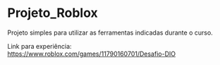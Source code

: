 # Projeto_Roblox
 Projeto simples para utilizar as ferramentas indicadas durante o curso.

Link para experiência: https://www.roblox.com/games/11790160701/Desafio-DIO
